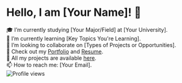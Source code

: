 # Hello, I am [Your Name]! 👋

🎓 I’m currently studying [Your Major/Field] at [Your University].  
🌱 I’m currently learning [Key Topics You're Learning].  
💼 I’m looking to collaborate on [Types of Projects or Opportunities].  
🔗 Check out my [Portfolio](#) and [Resume](#).  
📂 All my projects are available [here](https://github.com/mdrahaduddinsheikh?tab=repositories).  
📫 How to reach me: [Your Email].  
![Profile views](https://komarev.com/ghpvc/?username=mdrahaduddinsheikh&label=Profile%20views&color=0e75b6&style=flat)
